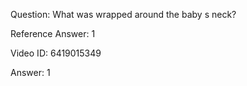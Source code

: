 Question: What was wrapped around the baby s neck?

Reference Answer: 1

Video ID: 6419015349

Answer: 1

